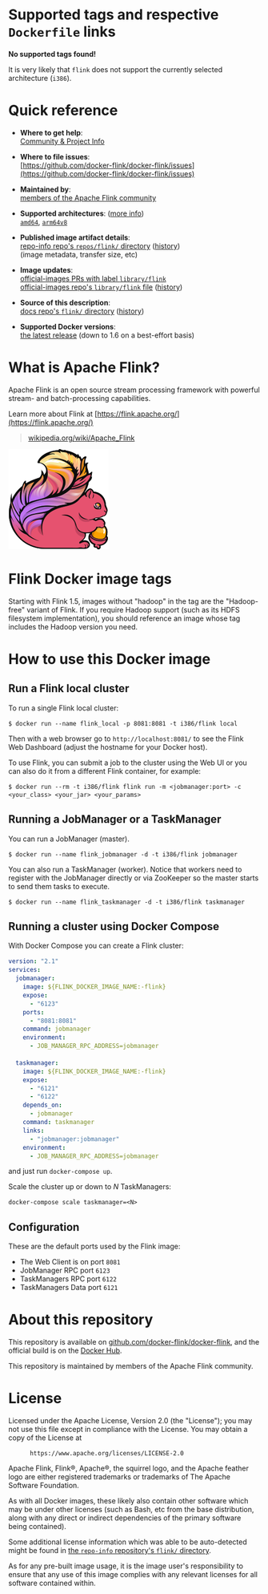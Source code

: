 <!--

********************************************************************************

WARNING:

    DO NOT EDIT "flink/README.md"

    IT IS AUTO-GENERATED

    (from the other files in "flink/" combined with a set of templates)

********************************************************************************

-->

# Supported tags and respective `Dockerfile` links

**No supported tags found!**

It is very likely that `flink` does not support the currently selected architecture (`i386`).

# Quick reference

-	**Where to get help**:  
	[Community & Project Info](https://flink.apache.org/community.html)

-	**Where to file issues**:  
	[https://github.com/docker-flink/docker-flink/issues](https://github.com/docker-flink/docker-flink/issues)

-	**Maintained by**:  
	[members of the Apache Flink community](https://github.com/docker-flink/docker-flink)

-	**Supported architectures**: ([more info](https://github.com/docker-library/official-images#architectures-other-than-amd64))  
	[`amd64`](https://hub.docker.com/r/amd64/flink/), [`arm64v8`](https://hub.docker.com/r/arm64v8/flink/)

-	**Published image artifact details**:  
	[repo-info repo's `repos/flink/` directory](https://github.com/docker-library/repo-info/blob/master/repos/flink) ([history](https://github.com/docker-library/repo-info/commits/master/repos/flink))  
	(image metadata, transfer size, etc)

-	**Image updates**:  
	[official-images PRs with label `library/flink`](https://github.com/docker-library/official-images/pulls?q=label%3Alibrary%2Fflink)  
	[official-images repo's `library/flink` file](https://github.com/docker-library/official-images/blob/master/library/flink) ([history](https://github.com/docker-library/official-images/commits/master/library/flink))

-	**Source of this description**:  
	[docs repo's `flink/` directory](https://github.com/docker-library/docs/tree/master/flink) ([history](https://github.com/docker-library/docs/commits/master/flink))

-	**Supported Docker versions**:  
	[the latest release](https://github.com/docker/docker-ce/releases/latest) (down to 1.6 on a best-effort basis)

# What is Apache Flink?

Apache Flink is an open source stream processing framework with powerful stream- and batch-processing capabilities.

Learn more about Flink at [https://flink.apache.org/](https://flink.apache.org/)

> [wikipedia.org/wiki/Apache_Flink](https://en.wikipedia.org/wiki/Apache_Flink)

![logo](https://raw.githubusercontent.com/docker-library/docs/71398f44551617e3934a86b4b7a3c770ae093b59/flink/logo.png)

# Flink Docker image tags

Starting with Flink 1.5, images without "hadoop" in the tag are the "Hadoop-free" variant of Flink. If you require Hadoop support (such as its HDFS filesystem implementation), you should reference an image whose tag includes the Hadoop version you need.

# How to use this Docker image

## Run a Flink local cluster

To run a single Flink local cluster:

```console
$ docker run --name flink_local -p 8081:8081 -t i386/flink local
```

Then with a web browser go to `http://localhost:8081/` to see the Flink Web Dashboard (adjust the hostname for your Docker host).

To use Flink, you can submit a job to the cluster using the Web UI or you can also do it from a different Flink container, for example:

```console
$ docker run --rm -t i386/flink flink run -m <jobmanager:port> -c <your_class> <your_jar> <your_params>
```

## Running a JobManager or a TaskManager

You can run a JobManager (master).

```console
$ docker run --name flink_jobmanager -d -t i386/flink jobmanager
```

You can also run a TaskManager (worker). Notice that workers need to register with the JobManager directly or via ZooKeeper so the master starts to send them tasks to execute.

```console
$ docker run --name flink_taskmanager -d -t i386/flink taskmanager
```

## Running a cluster using Docker Compose

With Docker Compose you can create a Flink cluster:

```yml
version: "2.1"
services:
  jobmanager:
    image: ${FLINK_DOCKER_IMAGE_NAME:-flink}
    expose:
      - "6123"
    ports:
      - "8081:8081"
    command: jobmanager
    environment:
      - JOB_MANAGER_RPC_ADDRESS=jobmanager

  taskmanager:
    image: ${FLINK_DOCKER_IMAGE_NAME:-flink}
    expose:
      - "6121"
      - "6122"
    depends_on:
      - jobmanager
    command: taskmanager
    links:
      - "jobmanager:jobmanager"
    environment:
      - JOB_MANAGER_RPC_ADDRESS=jobmanager
```

and just run `docker-compose up`.

Scale the cluster up or down to *N* TaskManagers:

```console
docker-compose scale taskmanager=<N>
```

## Configuration

These are the default ports used by the Flink image:

-	The Web Client is on port `8081`
-	JobManager RPC port `6123`
-	TaskManagers RPC port `6122`
-	TaskManagers Data port `6121`

# About this repository

This repository is available on [github.com/docker-flink/docker-flink](https://github.com/docker-flink/docker-flink), and the official build is on the [Docker Hub](https://hub.docker.com/_/flink/).

This repository is maintained by members of the Apache Flink community.

# License

Licensed under the Apache License, Version 2.0 (the "License"); you may not use this file except in compliance with the License. You may obtain a copy of the License at

	      https://www.apache.org/licenses/LICENSE-2.0

Apache Flink, Flink®, Apache®, the squirrel logo, and the Apache feather logo are either registered trademarks or trademarks of The Apache Software Foundation.

As with all Docker images, these likely also contain other software which may be under other licenses (such as Bash, etc from the base distribution, along with any direct or indirect dependencies of the primary software being contained).

Some additional license information which was able to be auto-detected might be found in [the `repo-info` repository's `flink/` directory](https://github.com/docker-library/repo-info/tree/master/repos/flink).

As for any pre-built image usage, it is the image user's responsibility to ensure that any use of this image complies with any relevant licenses for all software contained within.
